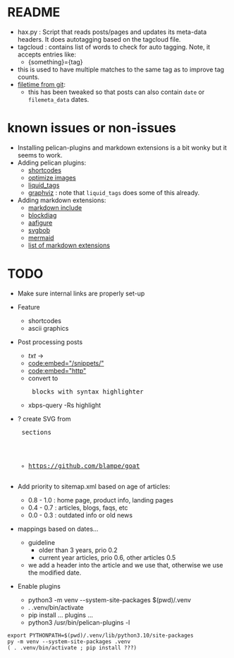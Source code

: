# README

- hax.py : Script that reads posts/pages and updates its
  meta-data headers.  It does autotagging based on the
  tagcloud file.
- tagcloud : contains list of words to check for auto tagging.
  Note, it accepts entries like:
  - {something}={tag}
- this is used to have multiple matches to the same tag as to
  improve tag counts.
- [filetime from git](https://github.com/getpelican/pelican-plugins/tree/master/filetime_from_git):
  - this has been tweaked so that posts can also contain `date` or
    `filemeta_data` dates.

# known issues or non-issues

- Installing pelican-plugins and markdown extensions is
  a bit wonky but it seems to work.
- Adding pelican plugins:
  - [shortcodes](https://github.com/getpelican/pelican-plugins/tree/master/shortcodes)
  - [optimize images](https://github.com/getpelican/pelican-plugins/tree/master/optimize_images)
  - [liquid_tags](https://github.com/pelican-plugins/liquid-tags)
  - [graphviz](https://github.com/pelican-plugins/graphviz) :
    note that `liquid_tags` does some of this already.
- Adding markdown extensions:
  - [markdown include](https://github.com/neurobin/mdx_include)
  - [blockdiag](https://github.com/gisce/markdown-blockdiag)
  - [aafigure](https://github.com/mbarkhau/markdown-aafigure)
  - [svgbob](https://github.com/mbarkhau/markdown-svgbob)
  - [mermaid](https://github.com/oruelle/md_mermaid)
  - [list of markdown extensions](https://python-markdown.github.io/extensions/)

# TODO

- Make sure internal links are properly set-up
- Feature
  - shortcodes
  - ascii graphics

- Post processing posts
  - $txt$ -> <expansion>
  - <code:embed="/snippets/">
  - <code:embed="http">
  - convert to <pre> blocks with syntax highlighter
  -  xbps-query -Rs highlight
- ? create SVG from <pre> sections
  - https://github.com/blampe/goat
- Add priority to sitemap.xml based on age of articles:
  - 0.8 - 1.0 : home page, product info, landing pages
  - 0.4 - 0.7 : articles, blogs, faqs, etc
  - 0.0 - 0.3 : outdated info or old news
- mappings based on dates...
  - guideline
    - older than 3 years, prio 0.2
    - current year articles, prio 0.6, other articles 0.5
  - we add a header into the article and we use that, otherwise
    we use the modified date.

- Enable plugins
  - python3 -m venv --system-site-packages $(pwd)/.venv
  - . .venv/bin/activate
  - pip install ... plugins ...
  - python3 /usr/bin/pelican-plugins -l


```
export PYTHONPATH=$(pwd)/.venv/lib/python3.10/site-packages
py -m venv --system-site-packages .venv
( . .venv/bin/activate ; pip install ???)
```
